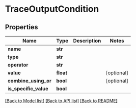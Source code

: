 # TraceOutputCondition

## Properties
Name | Type | Description | Notes
------------ | ------------- | ------------- | -------------
**name** | **str** |  | 
**type** | **str** |  | 
**operator** | **str** |  | 
**value** | **float** |  | [optional] 
**combine_using_or** | **bool** |  | [optional] 
**is_specific_value** | **bool** |  | 

[[Back to Model list]](../README.md#documentation-for-models) [[Back to API list]](../README.md#documentation-for-api-endpoints) [[Back to README]](../README.md)


